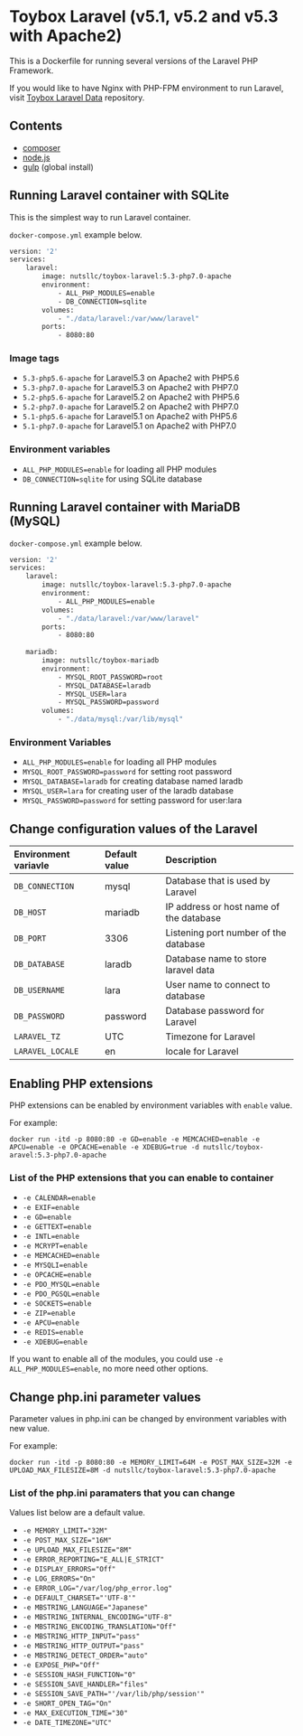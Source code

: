 # Toybox Laravel (v5.1, v5.2 and v5.3 with Apache2)

This is a Dockerfile for running several versions of the Laravel PHP Framework.

If you would like to have Nginx with PHP-FPM environment to run Laravel, visit [Toybox Laravel Data](https://github.com/nutsllc/toybox-laravel-data) repository.

## Contents

* [composer](https://getcomposer.org/)
* [node.js](https://nodejs.org/en/)
* [gulp](http://gulpjs.com/) (global install)

## Running Laravel container with SQLite

This is the simplest way to run Laravel container.

``docker-compose.yml`` example below.

```bash
version: '2'
services:
    laravel:
        image: nutsllc/toybox-laravel:5.3-php7.0-apache
        environment:
            - ALL_PHP_MODULES=enable
            - DB_CONNECTION=sqlite
        volumes:
            - "./data/laravel:/var/www/laravel"
        ports:
            - 8080:80
```

### Image tags

* ``5.3-php5.6-apache`` for Laravel5.3 on Apache2 with PHP5.6
* ``5.3-php7.0-apache`` for Laravel5.3 on Apache2 with PHP7.0
* ``5.2-php5.6-apache`` for Laravel5.2 on Apache2 with PHP5.6
* ``5.2-php7.0-apache`` for Laravel5.2 on Apache2 with PHP7.0
* ``5.1-php5.6-apache`` for Laravel5.1 on Apache2 with PHP5.6
* ``5.1-php7.0-apache`` for Laravel5.1 on Apache2 with PHP7.0

### Environment variables

* ``ALL_PHP_MODULES=enable`` for loading all PHP modules
* ``DB_CONNECTION=sqlite`` for using SQLite database

## Running Laravel container with MariaDB (MySQL)

``docker-compose.yml`` example below.

```bash
version: '2'
services:
    laravel:
        image: nutsllc/toybox-laravel:5.3-php7.0-apache
        environment:
            - ALL_PHP_MODULES=enable
        volumes:
            - "./data/laravel:/var/www/laravel"
        ports:
            - 8080:80
 
    mariadb:
        image: nutsllc/toybox-mariadb
        environment:
            - MYSQL_ROOT_PASSWORD=root
            - MYSQL_DATABASE=laradb
            - MYSQL_USER=lara
            - MYSQL_PASSWORD=password
        volumes:
            - "./data/mysql:/var/lib/mysql"
```

### Environment Variables

* ``ALL_PHP_MODULES=enable`` for loading all PHP modules
* ``MYSQL_ROOT_PASSWORD=password`` for setting root password
* ``MYSQL_DATABASE=laradb`` for creating database named laradb
* ``MYSQL_USER=lara`` for creating user of the laradb database
* ``MYSQL_PASSWORD=password`` for setting password for user:lara

## Change configuration values of the Laravel

|Environment variavle|Default value|Description|
|:---|:---|:---|
|``DB_CONNECTION``|mysql|Database that is used by Laravel|
|``DB_HOST``|mariadb|IP address or host name of the database|
|``DB_PORT``|3306|Listening port number of the database|
|``DB_DATABASE``|laradb|Database name to store laravel data|
|``DB_USERNAME``|lara|User name to connect to database|
|``DB_PASSWORD``|password|Database password for Laravel|
|``LARAVEL_TZ``|UTC|Timezone for Laravel|
|``LARAVEL_LOCALE``|en|locale for Laravel|

## Enabling PHP extensions

PHP extensions can be enabled by environment variables with ``enable`` value.

For example:

``docker run -itd -p 8080:80 -e GD=enable -e MEMCACHED=enable -e APCU=enable -e OPCACHE=enable -e XDEBUG=true -d nutsllc/toybox-aravel:5.3-php7.0-apache``

### List of the PHP extensions that you can enable to container

* ``-e CALENDAR=enable``
* ``-e EXIF=enable``
* ``-e GD=enable``
* ``-e GETTEXT=enable``
* ``-e INTL=enable``
* ``-e MCRYPT=enable``
* ``-e MEMCACHED=enable``
* ``-e MYSQLI=enable``
* ``-e OPCACHE=enable``
* ``-e PDO_MYSQL=enable``
* ``-e PDO_PGSQL=enable``
* ``-e SOCKETS=enable``
* ``-e ZIP=enable``
* ``-e APCU=enable``
* ``-e REDIS=enable``
* ``-e XDEBUG=enable``

If you want to enable all of the modules, you could use ``-e ALL_PHP_MODULES=enable``, no more need other options.

## Change php.ini parameter values

Parameter values in php.ini can be changed by environment variables with new value.

For example:

``docker run -itd -p 8080:80 -e MEMORY_LIMIT=64M -e POST_MAX_SIZE=32M -e UPLOAD_MAX_FILESIZE=8M -d nutsllc/toybox-laravel:5.3-php7.0-apache``

### List of the php.ini paramaters that you can change

Values list below are a default value.

* ``-e MEMORY_LIMIT="32M"``
* ``-e POST_MAX_SIZE="16M"``
* ``-e UPLOAD_MAX_FILESIZE="8M"``
* ``-e ERROR_REPORTING="E_ALL|E_STRICT"``
* ``-e DISPLAY_ERRORS="Off"``
* ``-e LOG_ERRORS="On"``
* ``-e ERROR_LOG="/var/log/php_error.log"``
* ``-e DEFAULT_CHARSET="'UTF-8'"``
* ``-e MBSTRING_LANGUAGE="Japanese"``
* ``-e MBSTRING_INTERNAL_ENCODING="UTF-8"``
* ``-e MBSTRING_ENCODING_TRANSLATION="Off"``
* ``-e MBSTRING_HTTP_INPUT="pass"``
* ``-e MBSTRING_HTTP_OUTPUT="pass"``
* ``-e MBSTRING_DETECT_ORDER="auto"``
* ``-e EXPOSE_PHP="Off"``
* ``-e SESSION_HASH_FUNCTION="0"``
* ``-e SESSION_SAVE_HANDLER="files"``
* ``-e SESSION_SAVE_PATH="'/var/lib/php/session'"``
* ``-e SHORT_OPEN_TAG="On"``
* ``-e MAX_EXECUTION_TIME="30"``
* ``-e DATE_TIMEZONE="UTC"``


